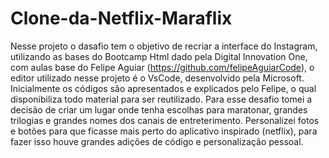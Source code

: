# Clone-da-Netflix-Maraflix

Nesse projeto o dasafio tem o objetivo de recriar a interface do Instagram, utilizando as bases do Bootcamp Html dado pela Digital Innovation One, com aulas base do Felipe Aguiar (https://github.com/felipeAguiarCode), o editor utilizado nesse projeto é o VsCode, desenvolvido pela Microsoft.
Inicialmente os códigos são apresentados e explicados pelo Felipe, o qual disponibiliza todo material para ser reutilizado. Para esse desafio tomei a decisão de criar um lugar onde tenha escolhas para maratonar, grandes trilogias e grandes nomes dos canais de entreterimento. Personalizei fotos e botões para que ficasse mais perto do aplicativo inspirado (netflix), para fazer isso houve grandes adições de código e personalização pessoal.
